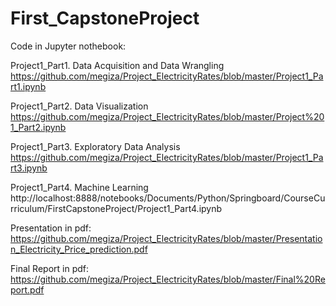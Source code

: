 # First_CapstoneProject
Code in Jupyter nothebook:

Project1_Part1. Data Acquisition and Data Wrangling
https://github.com/megiza/Project_ElectricityRates/blob/master/Project1_Part1.ipynb

Project1_Part2. Data Visualization
https://github.com/megiza/Project_ElectricityRates/blob/master/Project%201_Part2.ipynb

Project1_Part3. Exploratory Data Analysis
https://github.com/megiza/Project_ElectricityRates/blob/master/Project1_Part3.ipynb

Project1_Part4. Machine Learning
http://localhost:8888/notebooks/Documents/Python/Springboard/CourseCurriculum/FirstCapstoneProject/Project1_Part4.ipynb

Presentation in pdf:
https://github.com/megiza/Project_ElectricityRates/blob/master/Presentation_Electricity_Price_prediction.pdf

Final Report in pdf:
https://github.com/megiza/Project_ElectricityRates/blob/master/Final%20Report.pdf
